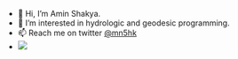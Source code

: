 - 👋 Hi, I’m Amin Shakya.
- 👀 I’m interested in hydrologic and geodesic programming.
- 📫 Reach me on twitter [@mn5hk](www.twitter.com/mn5hk)
- ![](https://visitor-badge.glitch.me/badge?page_id=mn5hk)

<!---
mn5hk/mn5hk is a ✨ special ✨ repository because its `README.md` (this file) appears on your GitHub profile.
You can click the Preview link to take a look at your changes.
--->
